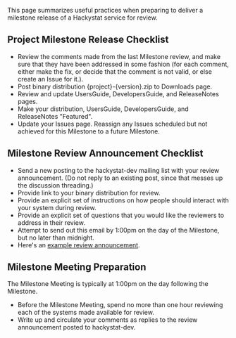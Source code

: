 This page summarizes useful practices when preparing to deliver a milestone release of a Hackystat service for review.

## Project Milestone Release Checklist ##

  * Review the comments made from the last Milestone review, and make sure that they have been addressed in some fashion (for each comment, either make the fix, or decide that the comment is not valid, or else create an Issue for it.).
  * Post binary distribution {project}-{version}.zip to Downloads page.
  * Review and update UsersGuide, DevelopersGuide, and ReleaseNotes pages.
  * Make your distribution, UsersGuide, DevelopersGuide, and ReleaseNotes "Featured".
  * Update your Issues page.  Reassign any Issues scheduled but not achieved for this Milestone to a future Milestone.

## Milestone Review Announcement Checklist ##

  * Send a new posting to the hackystat-dev mailing list  with your review announcement. (Do not reply to an existing post, since that messes up the discussion threading.)
  * Provide link to your binary distribution for review.
  * Provide an explicit set of instructions on how people should interact with your system during review.
  * Provide an explicit set of questions that you would like the reviewers to address in their review.
  * Attempt to send out this email by 1:00pm on the day of the Milestone, but no later than midnight.
  * Here's an [example review announcement](http://groups.google.com/group/hackystat-dev/browse_thread/thread/78bd8afa703ad150).

## Milestone Meeting Preparation ##

The Milestone Meeting is typically at 1:00pm on the day following the Milestone.

  * Before the Milestone Meeting, spend no more than one hour reviewing each of the systems made available for review.
  * Write up and circulate your comments as replies to the review announcement posted to hackystat-dev.


